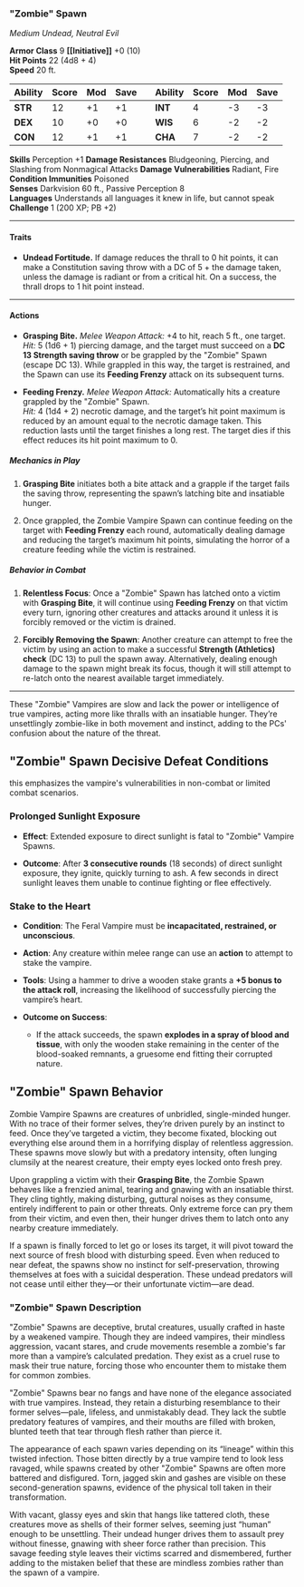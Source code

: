 
### **"Zombie" Spawn**

_Medium Undead, Neutral Evil_

**Armor Class** 9                                                            **[[Initiative]]** +0 (10)  
**Hit Points** 22 (4d8 + 4)  
**Speed** 20 ft.

| Ability | Score | Mod | Save |     | Ability | Score | Mod | Save |
| ------- | ----- | --- | ---- | --- | ------- | ----- | --- | ---- |
| **STR** | 12    | +1  | +1   |     | **INT** | 4     | -3  | -3   |
| **DEX** | 10    | +0  | +0   |     | **WIS** | 6     | -2  | -2   |
| **CON** | 12    | +1  | +1   |     | **CHA** | 7     | -2  | -2   |
**Skills** Perception +1
**Damage Resistances** Bludgeoning, Piercing, and Slashing from Nonmagical Attacks 
**Damage Vulnerabilities** Radiant, Fire  
**Condition Immunities** Poisoned  
**Senses** Darkvision 60 ft., Passive Perception 8  
**Languages** Understands all languages it knew in life, but cannot speak  
**Challenge** 1 (200 XP; PB +2)

---

#### **Traits**

- **Undead Fortitude.** If damage reduces the thrall to 0 hit points, it can make a Constitution saving throw with a DC of 5 + the damage taken, unless the damage is radiant or from a critical hit. On a success, the thrall drops to 1 hit point instead.

---

#### **Actions**

- **Grasping Bite.** _Melee Weapon Attack:_ +4 to hit, reach 5 ft., one target.  
    _Hit:_ 5 (1d6 + 1) piercing damage, and the target must succeed on a **DC 13 Strength saving throw** or be grappled by the "Zombie" Spawn (escape DC 13). While grappled in this way, the target is restrained, and the Spawn can use its **Feeding Frenzy** attack on its subsequent turns.

- **Feeding Frenzy.** _Melee Weapon Attack:_ Automatically hits a creature grappled by the "Zombie" Spawn.  
    _Hit:_ 4 (1d4 + 2) necrotic damage, and the target’s hit point maximum is reduced by an amount equal to the necrotic damage taken. This reduction lasts until the target finishes a long rest. The target dies if this effect reduces its hit point maximum to 0.

##### **Mechanics in Play**

1. **Grasping Bite** initiates both a bite attack and a grapple if the target fails the saving throw, representing the spawn’s latching bite and insatiable hunger.

2. Once grappled, the Zombie Vampire Spawn can continue feeding on the target with **Feeding Frenzy** each round, automatically dealing damage and reducing the target’s maximum hit points, simulating the horror of a creature feeding while the victim is restrained.

##### **Behavior in Combat**

1. **Relentless Focus**: Once a "Zombie" Spawn has latched onto a victim with **Grasping Bite**, it will continue using **Feeding Frenzy** on that victim every turn, ignoring other creatures and attacks around it unless it is forcibly removed or the victim is drained.

2. **Forcibly Removing the Spawn**: Another creature can attempt to free the victim by using an action to make a successful **Strength (Athletics) check** (DC 13) to pull the spawn away. Alternatively, dealing enough damage to the spawn might break its focus, though it will still attempt to re-latch onto the nearest available target immediately.
---

These "Zombie" Vampires are slow and lack the power or intelligence of true vampires, acting more like thralls with an insatiable hunger. They’re unsettlingly zombie-like in both movement and instinct, adding to the PCs' confusion about the nature of the threat.

## **"Zombie" Spawn Decisive Defeat Conditions**

this emphasizes the vampire's vulnerabilities in non-combat or limited combat scenarios.

### **Prolonged Sunlight Exposure**

- **Effect**: Extended exposure to direct sunlight is fatal to "Zombie" Vampire Spawns.

- **Outcome**: After **3 consecutive rounds** (18 seconds) of direct sunlight exposure, they ignite, quickly turning to ash. A few seconds in direct sunlight leaves them unable to continue fighting or flee effectively.

### **Stake to the Heart**

- **Condition**: The Feral Vampire must be **incapacitated, restrained, or unconscious**.

- **Action**: Any creature within melee range can use an **action** to attempt to stake the vampire.

- **Tools**: Using a hammer to drive a wooden stake grants a **+5 bonus to the attack roll**, increasing the likelihood of successfully piercing the vampire’s heart.

- **Outcome on Success**:
    
    - If the attack succeeds, the spawn **explodes in a spray of blood and tissue**, with only the wooden stake remaining in the center of the blood-soaked remnants, a gruesome end fitting their corrupted nature. 

## **"Zombie" Spawn Behavior**

Zombie Vampire Spawns are creatures of unbridled, single-minded hunger. With no trace of their former selves, they’re driven purely by an instinct to feed. Once they’ve targeted a victim, they become fixated, blocking out everything else around them in a horrifying display of relentless aggression. These spawns move slowly but with a predatory intensity, often lunging clumsily at the nearest creature, their empty eyes locked onto fresh prey.

Upon grappling a victim with their **Grasping Bite**, the Zombie Spawn behaves like a frenzied animal, tearing and gnawing with an insatiable thirst. They cling tightly, making disturbing, guttural noises as they consume, entirely indifferent to pain or other threats. Only extreme force can pry them from their victim, and even then, their hunger drives them to latch onto any nearby creature immediately.

If a spawn is finally forced to let go or loses its target, it will pivot toward the next source of fresh blood with disturbing speed. Even when reduced to near defeat, the spawns show no instinct for self-preservation, throwing themselves at foes with a suicidal desperation. These undead predators will not cease until either they—or their unfortunate victim—are dead.

### **"Zombie" Spawn Description**

"Zombie" Spawns are deceptive, brutal creatures, usually crafted in haste by a weakened vampire. Though they are indeed vampires, their mindless aggression, vacant stares, and crude movements resemble a zombie's far more than a vampire’s calculated predation. They exist as a cruel ruse to mask their true nature, forcing those who encounter them to mistake them for common zombies.

"Zombie" Spawns bear no fangs and have none of the elegance associated with true vampires. Instead, they retain a disturbing resemblance to their former selves—pale, lifeless, and unmistakably dead. They lack the subtle predatory features of vampires, and their mouths are filled with broken, blunted teeth that tear through flesh rather than pierce it.

The appearance of each spawn varies depending on its “lineage” within this twisted infection. Those bitten directly by a true vampire tend to look less ravaged, while spawns created by other "Zombie" Spawns are often more battered and disfigured. Torn, jagged skin and gashes are visible on these second-generation spawns, evidence of the physical toll taken in their transformation.

With vacant, glassy eyes and skin that hangs like tattered cloth, these creatures move as shells of their former selves, seeming just “human” enough to be unsettling. Their undead hunger drives them to assault prey without finesse, gnawing with sheer force rather than precision. This savage feeding style leaves their victims scarred and dismembered, further adding to the mistaken belief that these are mindless zombies rather than the spawn of a vampire.
